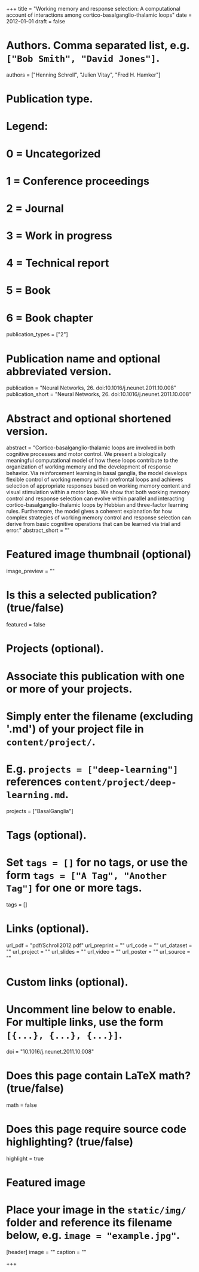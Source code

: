 +++
title = "Working memory and response selection: A computational account of interactions among cortico-basalganglio-thalamic loops"
date = 2012-01-01
draft = false

# Authors. Comma separated list, e.g. `["Bob Smith", "David Jones"]`.
authors = ["Henning Schroll", "Julien Vitay", "Fred H. Hamker"]

# Publication type.
# Legend:
# 0 = Uncategorized
# 1 = Conference proceedings
# 2 = Journal
# 3 = Work in progress
# 4 = Technical report
# 5 = Book
# 6 = Book chapter
publication_types = ["2"]

# Publication name and optional abbreviated version.
publication = "Neural Networks, 26. doi:10.1016/j.neunet.2011.10.008"
publication_short = "Neural Networks, 26. doi:10.1016/j.neunet.2011.10.008"

# Abstract and optional shortened version.
abstract = "Cortico-basalganglio-thalamic loops are involved in both cognitive processes and motor control. We present a biologically meaningful computational model of how these loops contribute to the organization of working memory and the development of response behavior. Via reinforcement learning in basal ganglia, the model develops flexible control of working memory within prefrontal loops and achieves selection of appropriate responses based on working memory content and visual stimulation within a motor loop. We show that both working memory control and response selection can evolve within parallel and interacting cortico-basalganglio-thalamic loops by Hebbian and three-factor learning rules. Furthermore, the model gives a coherent explanation for how complex strategies of working memory control and response selection can derive from basic cognitive operations that can be learned via trial and error."
abstract_short = ""

# Featured image thumbnail (optional)
image_preview = ""

# Is this a selected publication? (true/false)
featured = false

# Projects (optional).
#   Associate this publication with one or more of your projects.
#   Simply enter the filename (excluding '.md') of your project file in `content/project/`.
#   E.g. `projects = ["deep-learning"]` references `content/project/deep-learning.md`.
projects = ["BasalGanglia"]

# Tags (optional).
#   Set `tags = []` for no tags, or use the form `tags = ["A Tag", "Another Tag"]` for one or more tags.
tags = []

# Links (optional).
url_pdf = "pdf/Schroll2012.pdf"
url_preprint = ""
url_code = ""
url_dataset = ""
url_project = ""
url_slides = ""
url_video = ""
url_poster = ""
url_source = ""

# Custom links (optional).
#   Uncomment line below to enable. For multiple links, use the form `[{...}, {...}, {...}]`.
doi = "10.1016/j.neunet.2011.10.008"

# Does this page contain LaTeX math? (true/false)
math = false

# Does this page require source code highlighting? (true/false)
highlight = true

# Featured image
# Place your image in the `static/img/` folder and reference its filename below, e.g. `image = "example.jpg"`.
[header]
image = ""
caption = ""

+++
